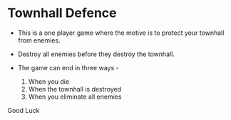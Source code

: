 # Townhall Defence

* This is a one player game where the motive is to protect your townhall from enemies.

* Destroy all enemies before they destroy the townhall.

* The game can end in three ways -
  1.  When you die 
  2.  When the townhall is destroyed 
  3.  When you eliminate all enemies

Good Luck
